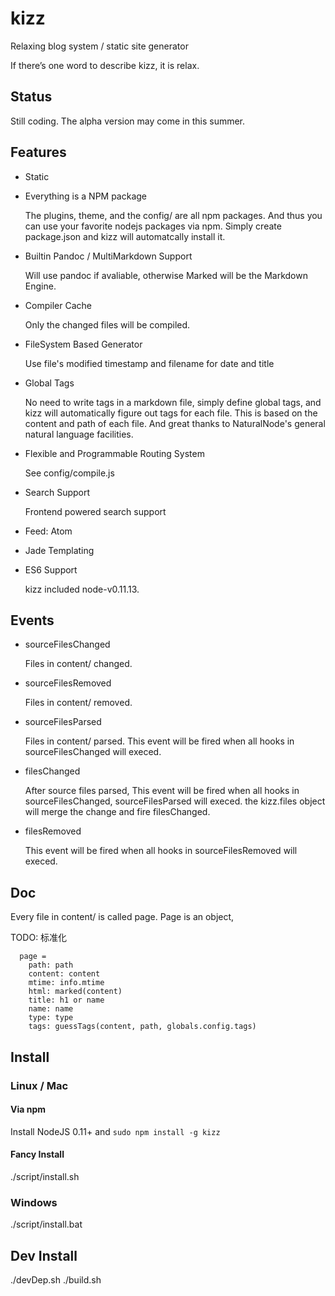 # kizz

Relaxing blog system / static site generator

If there’s one word to describe kizz, it is relax. 

## Status

Still coding. The alpha version may come in this summer.

## Features

- Static

- Everything is a NPM package

    The plugins, theme, and the config/ are all npm packages.
    And thus you can use your favorite nodejs packages via npm.
    Simply create package.json and kizz will automatcally install it.

- Builtin Pandoc / MultiMarkdown Support

    Will use pandoc if avaliable, otherwise Marked will be the Markdown Engine.

- Compiler Cache
    
    Only the changed files will be compiled. 

- FileSystem Based Generator

    Use file's modified timestamp and filename for date and title

- Global Tags

    No need to write tags in a markdown file,
    simply define global tags,
    and kizz will automatically figure out tags for each file.
    This is based on the content and path of each file.
    And great thanks to NaturalNode's general natural language facilities.

- Flexible and Programmable Routing System

    See config/compile.js
    
- Search Support

    Frontend powered search support

- Feed: Atom

- Jade Templating

- ES6 Support

    kizz included node-v0.11.13.

## Events

- sourceFilesChanged

    Files in content/ changed.

- sourceFilesRemoved

    Files in content/ removed.

- sourceFilesParsed

    Files in content/ parsed.
    This event will be fired when all hooks in sourceFilesChanged will execed.

- filesChanged

    After source files parsed,
    This event will be fired when all hooks in sourceFilesChanged, sourceFilesParsed will execed.
    the kizz.files object will merge the change and fire filesChanged.

- filesRemoved

    This event will be fired when all hooks in sourceFilesRemoved will execed.
    
## Doc

Every file in content/ is called page.
Page is an object,

TODO: 标准化

```
  page =
    path: path
    content: content
    mtime: info.mtime
    html: marked(content)
    title: h1 or name
    name: name
    type: type
    tags: guessTags(content, path, globals.config.tags)
```

## Install

### Linux / Mac

#### Via npm

Install NodeJS 0.11+ and `sudo npm install -g kizz`

#### Fancy Install

./script/install.sh

### Windows

./script/install.bat

## Dev Install

./devDep.sh
./build.sh
